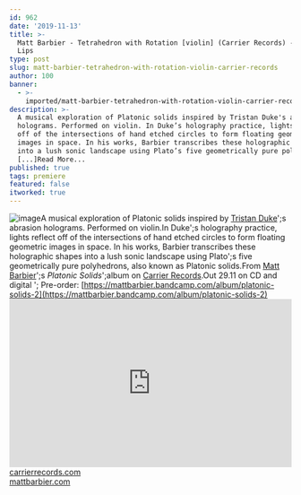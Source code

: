 ```yaml
---
id: 962
date: '2019-11-13'
title: >-
  Matt Barbier - Tetrahedron with Rotation [violin] (Carrier Records) - Loose
  Lips
type: post
slug: matt-barbier-tetrahedron-with-rotation-violin-carrier-records
author: 100
banner:
  - >-
    imported/matt-barbier-tetrahedron-with-rotation-violin-carrier-records/image962.jpeg
description: >-
  A musical exploration of Platonic solids inspired by Tristan Duke's abrasion
  holograms. Performed on violin. In Duke’s holography practice, lights reflect
  off of the intersections of hand etched circles to form floating geometric
  images in space. In his works, Barbier transcribes these holographic shapes
  into a lush sonic landscape using Plato’s five geometrically pure polyhedrons,
  [...]Read More...
published: true
tags: premiere
featured: false
itworked: true
---
```

![image](../imported/matt-barbier-tetrahedron-with-rotation-violin-carrier-records/image962.jpeg)A musical exploration of Platonic solids inspired by [Tristan Duke](http://www.infinitylightscience.com/)';s abrasion holograms. Performed on violin.In Duke';s holography practice, lights reflect off of the intersections of hand etched circles to form floating geometric images in space. In his works, Barbier transcribes these holographic shapes into a lush sonic landscape using Plato';s five geometrically pure polyhedrons, also known as Platonic solids.From [Matt Barbier](http://mattbarbier.com)';s _Platonic Solids_';album on [Carrier Records](http://carrierrecords.com).Out 29.11 on CD and digital '; Pre-order: [](https://mattbarbier.bandcamp.com/album/platonic-solids-2)[https://mattbarbier.bandcamp.com/album/platonic-solids-2](https://mattbarbier.bandcamp.com/album/platonic-solids-2)<iframe width='100%' height='300' scrolling='no' frameborder='no' allow='autoplay' src='https://w.soundcloud.com/player/?url=https%3A//api.soundcloud.com/tracks/712409491&color=%23ff5500&auto_play=false&hide_related=false&show_comments=true&show_user=true&show_reposts=false&show_teaser=true'></iframe>[carrierrecords.com  
](https://carrierrecords.com/)[mattbarbier.com](http://mattbarbier.com/)